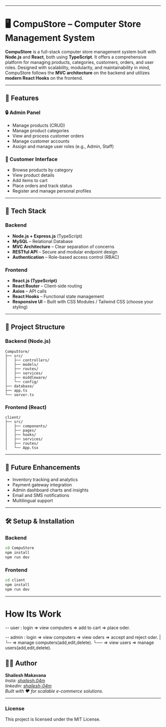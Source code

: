 
---

# 🖥️ CompuStore – Computer Store Management System

**CompuStore** is a full-stack computer store management system built with **Node.js** and **React**, both using **TypeScript**. It offers a comprehensive platform for managing products, categories, customers, orders, and user roles. Designed with scalability, modularity, and maintainability in mind, CompuStore follows the **MVC architecture** on the backend and utilizes **modern React Hooks** on the frontend.

---

## 🚀 Features

### 🔒 Admin Panel
- Manage products (CRUD)
- Manage product categories
- View and process customer orders
- Manage customer accounts
- Assign and manage user roles (e.g., Admin, Staff)

### 🛒 Customer Interface
- Browse products by category
- View product details
- Add items to cart
- Place orders and track status
- Register and manage personal profiles

---

## 🧱 Tech Stack

### Backend
- **Node.js + Express.js** (TypeScript)
- **MySQL** – Relational Database
- **MVC Architecture** – Clear separation of concerns
- **RESTful API** – Secure and modular endpoint design
- **Authentication** – Role-based access control (RBAC)

### Frontend
- **React.js (TypeScript)**
- **React Router** – Client-side routing
- **Axios** – API calls
- **React Hooks** – Functional state management
- **Responsive UI** – Built with CSS Modules / Tailwind CSS (choose your styling)

---

## 📁 Project Structure

### Backend (Node.js)
```
CompuStore/
├── src/
│   ├── controllers/
│   ├── models/
│   ├── routes/
│   ├── services/
│   ├── middleware/
│   └── config/
├── database/
├── app.ts
└── server.ts
```

### Frontend (React)
```
client/
├── src/
│   ├── components/
│   ├── pages/
│   ├── hooks/
│   ├── services/
│   ├── routes/
│   └── App.tsx
```

---

## 🧪 Future Enhancements
- Inventory tracking and analytics
- Payment gateway integration
- Admin dashboard charts and insights
- Email and SMS notifications
- Multilingual support

---

## 🛠️ Setup & Installation

### Backend
```bash
cd CompuStore
npm install
npm run dev
```

### Frontend
```bash
cd client
npm install
npm run dev
```

---

# How Its Work
-- user  : login => view computers => add to cart => place oder.

-- admin : login => view computers => view oders => accept and reject oder.
                    |            └─ => manage computers(add,edit,delete).
                    └── => view users => manage users(add,edit,delete).
## 👨‍💻 Author

**Shailesh Makavana**  
_Insta: [shailesh.04m](https://www.instagram.com/shailesh.04m)_  
_linkedin: [shailesh-04m](https://www.linkedin.com/in/shailesh-04m/)_  
_Built with ❤️ for scalable e-commerce solutions._

---
### License

This project is licensed under the MIT License.

